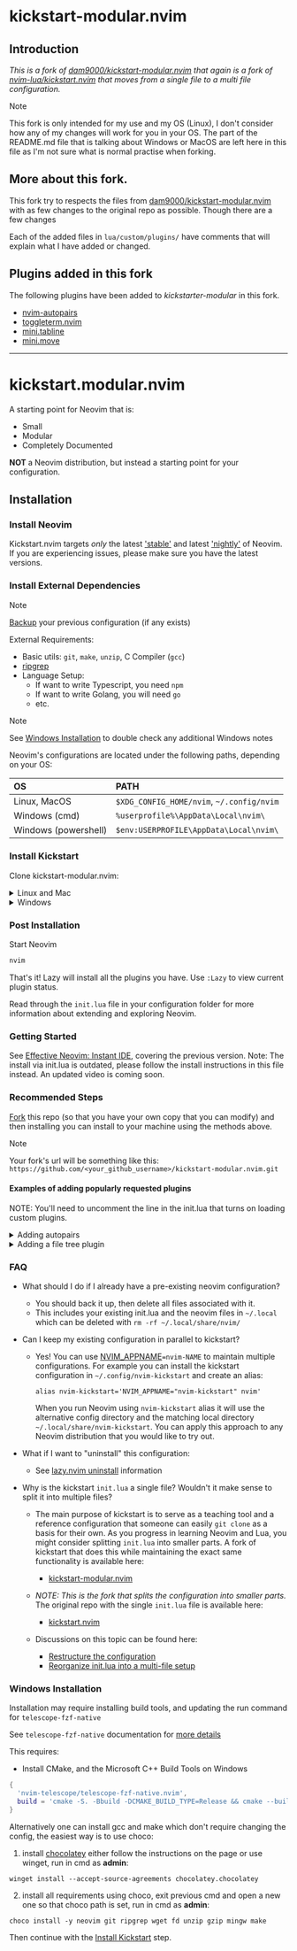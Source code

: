 # kickstart-modular.nvim

## Introduction

*This is a fork of [dam9000/kickstart-modular.nvim](https://github.com/dam9000/kickstart-modular.nvim) that again is a
fork of [nvim-lua/kickstart.nvim](https://github.com/nvim-lua/kickstart.nvim) that moves from a single file to a multi
file configuration.*

> [!NOTE]
> This fork is only intended for my use and my OS (Linux), I don't consider how any of my changes will work for you in
> your OS. The part of the README.md file that is talking about Windows or MacOS are left here in this file as I'm not
> sure what is normal practise when forking.

## More about this fork.
This fork try to respects the files from
[dam9000/kickstart-modular.nvim](https://github.com/dam9000/kickstart-modular.nvim) with as few changes to the original
repo as possible. Though there are a few changes

Each of the added files in `lua/custom/plugins/` have comments that will explain what I have added or changed.

## Plugins added in this fork
The following plugins have been added to *kickstarter-modular* in this fork.
* [nvim-autopairs](https://github.com/pwindwp/nvim-autopairs)
* [toggleterm.nvim](https://github.com/akinsho/toggleterm.nvim)
* [mini.tabline](https://github.com/echasnovski/mini.tabline)
* [mini.move](https://github.com/echasnovski/mini.move)

---

# kickstart.modular.nvim
A starting point for Neovim that is:

* Small
* Modular
* Completely Documented

**NOT** a Neovim distribution, but instead a starting point for your configuration.

## Installation

### Install Neovim

Kickstart.nvim targets *only* the latest
['stable'](https://github.com/neovim/neovim/releases/tag/stable) and latest
['nightly'](https://github.com/neovim/neovim/releases/tag/nightly) of Neovim. If you are experiencing issues, please
make sure you have the latest versions.

### Install External Dependencies


> [!NOTE]
> [Backup](#FAQ) your previous configuration (if any exists)

External Requirements:
- Basic utils: `git`, `make`, `unzip`, C Compiler (`gcc`)
- [ripgrep](https://github.com/BurntSushi/ripgrep#installation)
- Language Setup:
  - If want to write Typescript, you need `npm`
  - If want to write Golang, you will need `go`
  - etc.


> [!NOTE]
> See [Windows Installation](#Windows-Installation) to double check any additional Windows notes

Neovim's configurations are located under the following paths, depending on your OS:

| OS | PATH |
| :- | :--- |
| Linux, MacOS | `$XDG_CONFIG_HOME/nvim`, `~/.config/nvim` |
| Windows (cmd)| `%userprofile%\AppData\Local\nvim\` |
| Windows (powershell)| `$env:USERPROFILE\AppData\Local\nvim\` |

### Install Kickstart

Clone kickstart-modular.nvim:

<details><summary> Linux and Mac </summary>

```sh
git clone https://github.com/lv8pv/kickstart-modular.nvim.git "${XDG_CONFIG_HOME:-$HOME/.config}"/nvim
```

</details>

<details><summary> Windows </summary>

If you're using `cmd.exe`:

```
git clone https://github.com/lv8pv/kickstart-modular.nvim.git %userprofile%\AppData\Local\nvim\
```

If you're using `powershell.exe`

```
git clone https://github.com/lv8pv/kickstart-modular.nvim.git $env:USERPROFILE\AppData\Local\nvim\
```

</details>

### Post Installation

Start Neovim

```sh
nvim
```

That's it! Lazy will install all the plugins you have. Use `:Lazy` to view current plugin status.

Read through the `init.lua` file in your configuration folder for more information about extending and exploring Neovim.

### Getting Started

See [Effective Neovim: Instant IDE](https://youtu.be/stqUbv-5u2s), covering the previous version. Note: The install via
init.lua is outdated, please follow the install instructions in this file instead. An updated video is coming soon.

### Recommended Steps

[Fork](https://docs.github.com/en/get-started/quickstart/fork-a-repo) this repo (so that you have your own copy that you
can modify) and then installing you can install to your machine using the methods above.


> [!NOTE]
> Your fork's url will be something like this: `https://github.com/<your_github_username>/kickstart-modular.nvim.git`

#### Examples of adding popularly requested plugins

NOTE: You'll need to uncomment the line in the init.lua that turns on loading custom plugins.

<details>
  <summary>Adding autopairs</summary>

This will automatically install [windwp/nvim-autopairs](https://github.com/windwp/nvim-autopairs) and enable it on startup. For more information, see documentation for [lazy.nvim](https://github.com/folke/lazy.nvim).

In the file: `lua/custom/plugins/autopairs.lua`, add:

```lua
-- File: lua/custom/plugins/autopairs.lua

return {
  "windwp/nvim-autopairs",
  -- Optional dependency
  dependencies = { 'hrsh7th/nvim-cmp' },
  config = function()
    require("nvim-autopairs").setup {}
    -- If you want to automatically add `(` after selecting a function or method
    local cmp_autopairs = require('nvim-autopairs.completion.cmp')
    local cmp = require('cmp')
    cmp.event:on(
      'confirm_done',
      cmp_autopairs.on_confirm_done()
    )
  end,
}
```

</details>
<details>
  <summary>Adding a file tree plugin</summary>

This will install the tree plugin and add the command `:Neotree` for you. You can explore the documentation at [neo-tree.nvim](https://github.com/nvim-neo-tree/neo-tree.nvim) for more information.

In the file: `lua/custom/plugins/filetree.lua`, add:

```lua
-- Unless you are still migrating, remove the deprecated commands from v1.x
vim.cmd([[ let g:neo_tree_remove_legacy_commands = 1 ]])

return {
  "nvim-neo-tree/neo-tree.nvim",
  version = "*",
  dependencies = {
    "nvim-lua/plenary.nvim",
    "nvim-tree/nvim-web-devicons", -- not strictly required, but recommended
    "MunifTanjim/nui.nvim",
  },
  config = function ()
    require('neo-tree').setup {}
  end,
}
```

</details>

### FAQ

* What should I do if I already have a pre-existing neovim configuration?
  * You should back it up, then delete all files associated with it.
  * This includes your existing init.lua and the neovim files in `~/.local` which can be deleted with `rm -rf
    ~/.local/share/nvim/`

* Can I keep my existing configuration in parallel to kickstart?
  * Yes! You can use [NVIM_APPNAME](https://neovim.io/doc/user/starting.html#%24NVIM_APPNAME)`=nvim-NAME` to maintain
    multiple configurations. For example you can install the kickstart configuration in `~/.config/nvim-kickstart` and
    create an alias:

    ```
    alias nvim-kickstart='NVIM_APPNAME="nvim-kickstart" nvim'
    ```

    When you run Neovim using `nvim-kickstart` alias it will use the alternative config directory and the matching local
    directory `~/.local/share/nvim-kickstart`. You can apply this approach to any Neovim distribution that you would
    like to try out.

* What if I want to "uninstall" this configuration:
  * See [lazy.nvim uninstall](https://github.com/folke/lazy.nvim#-uninstalling) information

* Why is the kickstart `init.lua` a single file? Wouldn't it make sense to split it into multiple files?
  * The main purpose of kickstart is to serve as a teaching tool and a reference configuration that someone can easily
    `git clone` as a basis for their own. As you progress in learning Neovim and Lua, you might consider splitting
    `init.lua` into smaller parts. A fork of kickstart that does this while maintaining the exact same functionality is
    available here:
    * [kickstart-modular.nvim](https://github.com/dam9000/kickstart-modular.nvim)

  * *NOTE: This is the fork that splits the configuration into smaller parts.* The original repo with the single
    `init.lua` file is available here:
    * [kickstart.nvim](https://github.com/nvim-lua/kickstart.nvim)

  * Discussions on this topic can be found here:
    * [Restructure the configuration](https://github.com/nvim-lua/kickstart.nvim/issues/218)
    * [Reorganize init.lua into a multi-file setup](https://github.com/nvim-lua/kickstart.nvim/pull/473)

### Windows Installation

Installation may require installing build tools, and updating the run command for `telescope-fzf-native`

See `telescope-fzf-native` documentation for [more details](https://github.com/nvim-telescope/telescope-fzf-native.nvim#installation)

This requires:

- Install CMake, and the Microsoft C++ Build Tools on Windows

```lua
{
  'nvim-telescope/telescope-fzf-native.nvim',
  build = 'cmake -S. -Bbuild -DCMAKE_BUILD_TYPE=Release && cmake --build build --config Release && cmake --install build --prefix build'
}
```

Alternatively one can install gcc and make which don't require changing the config, the easiest way is to use choco:

1. install [chocolatey](https://chocolatey.org/install) either follow the instructions on the page or use winget, run in
   cmd as **admin**:

```
winget install --accept-source-agreements chocolatey.chocolatey
```

2. install all requirements using choco, exit previous cmd and open a new one so that choco path is set, run in cmd as
   **admin**:
```
choco install -y neovim git ripgrep wget fd unzip gzip mingw make
```

Then continue with the [Install Kickstart](#Install-Kickstart) step.


